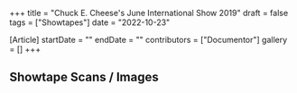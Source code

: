 +++
title = "Chuck E. Cheese's June International Show 2019"
draft = false
tags = ["Showtapes"]
date = "2022-10-23"

[Article]
startDate = ""
endDate = ""
contributors = ["Documentor"]
gallery = []
+++
<h2>Showtape Scans / Images</h2>
